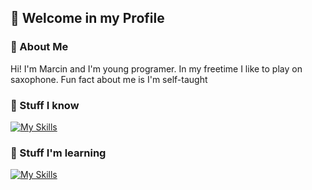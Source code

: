 ## 👋 Welcome in my Profile

### 📖 About Me
Hi! I'm Marcin and I'm young programer. In my freetime I like to play on saxophone. Fun fact about me is I'm self-taught

### 🔨 Stuff I know
[![My Skills](https://skillicons.dev/icons?i=html,css,js,py,git,github,notion&perline=3)](https://skillicons.dev)

### 🔧 Stuff I'm learning
[![My Skills](https://skillicons.dev/icons?i=pandas,numpy,matplotlib&perline=3)](https://skillicons.dev)

